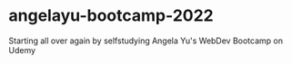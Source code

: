 # angelayu-bootcamp-2022
Starting all over again by selfstudying Angela Yu's WebDev Bootcamp on Udemy
